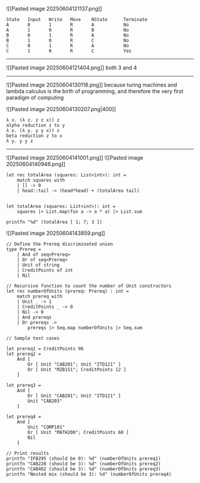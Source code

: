 ![[Pasted image 20250604121137.png]]
```
State	Input	Write	Move	NState		Terminate
A		0		1		R		A			No
A		1		0		R		B			No
B		0		1		R		A			No
B		1		0		R		C			No
C		0		1		R		A			No
C		1		0		R		C			Yes
```

---
![[Pasted image 20250604121404.png]]
both 3 and 4

---
 ![[Pasted image 20250604130118.png]]
 because turing machines and lambda calculus is the birth of programming, and therefore the very first paradigm of computing

![[Pasted image 20250604130207.png|400]]

```
λ x. (λ z. z z x)) z
alpha reduction z to y
λ x. (λ y. y y x)) z
beta reduction z to x
λ y. y y z
```

---
![[Pasted image 20250604141001.png]]
![[Pasted image 20250604140946.png]]

```F#
let rec totalArea (squares: List<int>): int =
    match squares with
    | [] -> 0
    | head::tail -> (head*head) + (totalArea tail)


let totalArea (squares: List<int>): int =
    squares |> List.map(fun a -> a * a) |> List.sum

printfn "%d" (totalArea [ 1; 7; 3 ])
```


![[Pasted image 20250604143859.png]]
```F#
// Define the Prereq discriminated union
type Prereq =
    | And of seq<Prereq>
    | Or of seq<Prereq>
    | Unit of string
    | CreditPoints of int
    | Nil

// Recursive function to count the number of Unit constructors
let rec numberOfUnits (prereq: Prereq) : int =
    match prereq with
    | Unit _ -> 1
    | CreditPoints _ -> 0
    | Nil -> 0
    | And prereqs
    | Or prereqs ->
        prereqs |> Seq.map numberOfUnits |> Seq.sum

// Sample test cases

let prereq1 = CreditPoints 96
let prereq2 =
    And [
        Or [ Unit "CAB201"; Unit "ITD121" ]
        Or [ Unit "MZB151"; CreditPoints 12 ]
    ]

let prereq3 =
    And [
        Or [ Unit "CAB201"; Unit "ITD121" ]
        Unit "CAB203"
    ]

let prereq4 =
    And [
        Unit "COMP101"
        Or [ Unit "MATH200"; CreditPoints 60 ]
        Nil
    ]

// Print results
printfn "IFB295 (should be 0): %d" (numberOfUnits prereq1)
printfn "CAB220 (should be 3): %d" (numberOfUnits prereq2)
printfn "CAB402 (should be 3): %d" (numberOfUnits prereq3)
printfn "Nested mix (should be 3): %d" (numberOfUnits prereq4)
```

